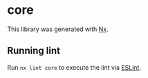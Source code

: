# core

This library was generated with [Nx](https://nx.dev).

## Running lint

Run `nx lint core` to execute the lint via [ESLint](https://eslint.org/).

